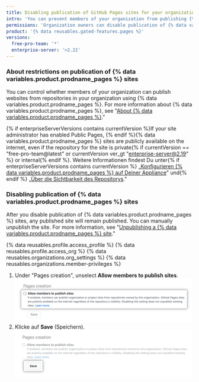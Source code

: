 ```yaml
---
title: Disabling publication of GitHub Pages sites for your organization
intro: 'You can prevent members of your organization from publishing {% data variables.product.prodname_pages %} sites from repositories in the organization.'
permissions: 'Organization owners can disable publication of {% data variables.product.prodname_pages %} sites from repositories in the organization.'
product: '{% data reusables.gated-features.pages %}'
versions:
  free-pro-team: '*'
  enterprise-server: '>2.22'
---
```


### About restrictions on publication of {% data variables.product.prodname_pages %} sites

You can control whether members of your organization can publish websites from repositories in your organization using {% data variables.product.prodname_pages %}. For more information about {% data variables.product.prodname_pages %}, see "[About {% data variables.product.prodname_pages %}](/github/working-with-github-pages/about-github-pages)."

{% if enterpriseServerVersions contains currentVersion %}If your site administrator has enabled Public Pages, {% endif %}{% data variables.product.prodname_pages %} sites are publicly available on the internet, even if the repository for the site is private{% if currentVersion == "free-pro-team@latest" or currentVersion ver_gt "enterprise-server@2.19" %} or internal{% endif %}. Weitere Informationen findest Du unter{% if enterpriseServerVersions contains currentVersion %} „[Konfigurieren {% data variables.product.prodname_pages %} auf Deiner Appliance](/enterprise/admin/installation/configuring-github-pages-on-your-appliance#making-github-pages-publicly-accessible)" und{% endif %} „[Über die Sichtbarkeit des Repositorys](/github/creating-cloning-and-archiving-repositories/about-repository-visibility)."

### Disabling publication of {% data variables.product.prodname_pages %} sites

After you disable publication of {% data variables.product.prodname_pages %} sites, any published site will remain published. You can manually unpublish the site. For more information, see "[Unpublishing a {% data variables.product.prodname_pages %} site](/github/working-with-github-pages/unpublishing-a-github-pages-site)."

{% data reusables.profile.access_profile %}
{% data reusables.profile.access_org %}
{% data reusables.organizations.org_settings %}
{% data reusables.organizations.member-privileges %}
1. Under "Pages creation", unselect **Allow members to publish sites**. ![Unselected checkbox for "Allow members to publish sites" option](/assets/images/help/organizations/org-settings-pages-disable-publication-checkbox.png)
1. Klicke auf **Save** (Speichern). !["Save" button for "Allow members to publish sites" option](/assets/images/help/organizations/org-settings-pages-disable-publication-save-button.png)
